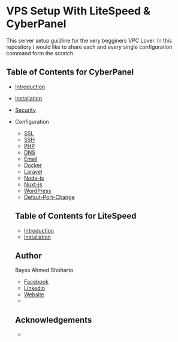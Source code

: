 # VPS Setup With LiteSpeed & CyberPanel

This server setup guidline for the very begginers VPC Lover. In this repository i would like to share each and every single configuration command form the scratch.

## Table of Contents for CyberPanel

- [Introduction](CyberPanel/Introduction.md)
- [Installation](CyberPanel/Installation.md)
- [Security](CyberPanel/Security.md)
- Configuration
  - [SSL](CyberPanel/Configuration/SSL.md)
  - [SSH](CyberPanel/Configuration/SSH.md)
  - [PHP](CyberPanel/Configuration/PHP.md)
  - [DNS](CyberPanel/Configuration/DNS.md)
  - [Email](CyberPanel/Configuration/Email.md)
  - [Docker](CyberPanel/Configuration/Docker.md)
  - [Laravel](CyberPanel/Configuration/Laravel.md)
  - [Node-js](CyberPanel/Configuration/Node-js.md)
  - [Nuxt-js](CyberPanel/Configuration/Nuxt-js.md)
  - [WordPress](CyberPanel/Configuration/WordPress.md)
  - [Defaut-Port-Change](CyberPanel/Configuration/Defaut-Port-Change.md)


  ## Table of Contents for LiteSpeed

  - [Introduction](LiteSpeed/Introduction.md)
  - [Installation](LiteSpeed/Installation.md)

  ## Author

  Bayes Ahmed Shoharto
    - [Facebook](https://www.facebook.com/shoharto)
    - [Linkedin](https://www.linkedin.com/in/shoharto/)
    - [Website](https://www.shoharto.com/)
    - []()


  ## Acknowledgements

  - []()


